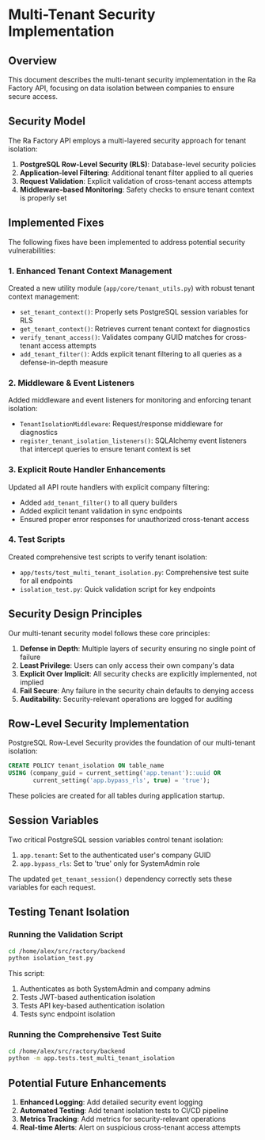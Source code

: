 # Multi-Tenant Security Implementation

## Overview

This document describes the multi-tenant security implementation in the Ra Factory API, focusing on data isolation between companies to ensure secure access.

## Security Model

The Ra Factory API employs a multi-layered security approach for tenant isolation:

1. **PostgreSQL Row-Level Security (RLS)**: Database-level security policies
2. **Application-level Filtering**: Additional tenant filter applied to all queries
3. **Request Validation**: Explicit validation of cross-tenant access attempts
4. **Middleware-based Monitoring**: Safety checks to ensure tenant context is properly set

## Implemented Fixes

The following fixes have been implemented to address potential security vulnerabilities:

### 1. Enhanced Tenant Context Management

Created a new utility module (`app/core/tenant_utils.py`) with robust tenant context management:

- `set_tenant_context()`: Properly sets PostgreSQL session variables for RLS
- `get_tenant_context()`: Retrieves current tenant context for diagnostics
- `verify_tenant_access()`: Validates company GUID matches for cross-tenant access attempts
- `add_tenant_filter()`: Adds explicit tenant filtering to all queries as a defense-in-depth measure

### 2. Middleware & Event Listeners

Added middleware and event listeners for monitoring and enforcing tenant isolation:

- `TenantIsolationMiddleware`: Request/response middleware for diagnostics
- `register_tenant_isolation_listeners()`: SQLAlchemy event listeners that intercept queries to ensure tenant context is set

### 3. Explicit Route Handler Enhancements

Updated all API route handlers with explicit company filtering:

- Added `add_tenant_filter()` to all query builders
- Added explicit tenant validation in sync endpoints
- Ensured proper error responses for unauthorized cross-tenant access

### 4. Test Scripts

Created comprehensive test scripts to verify tenant isolation:

- `app/tests/test_multi_tenant_isolation.py`: Comprehensive test suite for all endpoints
- `isolation_test.py`: Quick validation script for key endpoints

## Security Design Principles

Our multi-tenant security model follows these core principles:

1. **Defense in Depth**: Multiple layers of security ensuring no single point of failure
2. **Least Privilege**: Users can only access their own company's data
3. **Explicit Over Implicit**: All security checks are explicitly implemented, not implied
4. **Fail Secure**: Any failure in the security chain defaults to denying access
5. **Auditability**: Security-relevant operations are logged for auditing

## Row-Level Security Implementation

PostgreSQL Row-Level Security provides the foundation of our multi-tenant isolation:

```sql
CREATE POLICY tenant_isolation ON table_name
USING (company_guid = current_setting('app.tenant')::uuid OR 
       current_setting('app.bypass_rls', true) = 'true');
```

These policies are created for all tables during application startup.

## Session Variables

Two critical PostgreSQL session variables control tenant isolation:

1. `app.tenant`: Set to the authenticated user's company GUID
2. `app.bypass_rls`: Set to 'true' only for SystemAdmin role

The updated `get_tenant_session()` dependency correctly sets these variables for each request.

## Testing Tenant Isolation

### Running the Validation Script

```bash
cd /home/alex/src/ractory/backend
python isolation_test.py
```

This script:
1. Authenticates as both SystemAdmin and company admins
2. Tests JWT-based authentication isolation
3. Tests API key-based authentication isolation
4. Tests sync endpoint isolation

### Running the Comprehensive Test Suite

```bash
cd /home/alex/src/ractory/backend
python -m app.tests.test_multi_tenant_isolation
```

## Potential Future Enhancements

1. **Enhanced Logging**: Add detailed security event logging
2. **Automated Testing**: Add tenant isolation tests to CI/CD pipeline
3. **Metrics Tracking**: Add metrics for security-relevant operations
4. **Real-time Alerts**: Alert on suspicious cross-tenant access attempts 